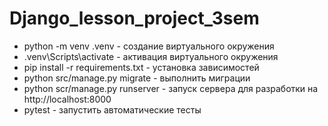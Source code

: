 # Django_lesson_project_3sem

- python -m venv .venv - создание виртуального окружения
- .venv\Scripts\activate - активация виртуального окружения
- pip install -r requirements.txt - установка зависимостей
- python src/manage.py migrate - выполнить миграции
- python scr/manage.py runserver - запуск сервера для разработки на http://localhost:8000
- pytest - запустить автоматические тесты